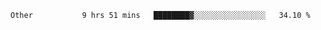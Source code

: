 <!--START_SECTION:waka-->

```text
Other           9 hrs 51 mins   ████████▓░░░░░░░░░░░░░░░░   34.10 %
```

<!--END_SECTION:waka-->
